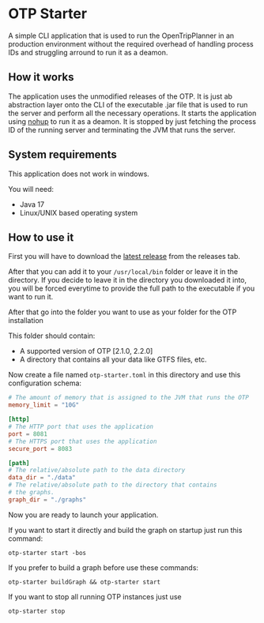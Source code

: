 # OTP Starter

A simple CLI application that is used to run the OpenTripPlanner in 
an production environment without the required overhead of handling process IDs and struggling arround to run 
it as a deamon.

## How it works

The application uses the unmodified releases of the OTP. It is just ab abstraction layer onto the CLI of the executable 
.jar file that is used to run the server and perform all the necessary operations.
It starts the application using [nohup](https://de.wikipedia.org/wiki/Nohup) to run it as a deamon. 
It is stopped by just fetching the process ID of the running server and terminating the JVM that runs
the server. 

## System requirements

This application does not work in windows.

You will need: 
- Java 17
- Linux/UNIX based operating system

## How to use it

First you will have to download the [latest release](https://github.com/MathisBurger/OpenTripPlanner-Starter/releases/tag/0.1.0) from the releases tab.

After that you can add it to your `/usr/local/bin` folder or leave it in the directory.
If you decide to leave it in the directory you downloaded it into, you will be forced everytime to 
provide the full path to the executable if you want to run it.

After that go into the folder you want to use as your folder for the OTP installation

This folder should contain:
- A supported version of OTP [2.1.0, 2.2.0]
- A directory that contains all your data like GTFS files, etc.

Now create a file named `otp-starter.toml` in this directory and use this configuration schema:

```toml
# The amount of memory that is assigned to the JVM that runs the OTP
memory_limit = "10G"

[http]
# The HTTP port that uses the application
port = 8081
# The HTTPS port that uses the application
secure_port = 8083

[path]
# The relative/absolute path to the data directory
data_dir = "./data"
# The relative/absolute path to the directory that contains
# the graphs.
graph_dir = "./graphs"
```

Now you are ready to launch your application.

If you want to start it directly and build the graph on startup just run this command:

```shell
otp-starter start -bos
```

If you prefer to build a graph before use these commands:

```shell
otp-starter buildGraph && otp-starter start
```


If you want to stop all running OTP instances just use 
```shell
otp-starter stop
```

